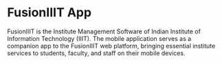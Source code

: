 # FusionIIIT App

FusionIIIT is the Institute Management Software of Indian Institute of Information Technology (IIIT). The mobile application serves as a companion app to the FusionIIIT web platform, bringing essential institute services to students, faculty, and staff on their mobile devices.
